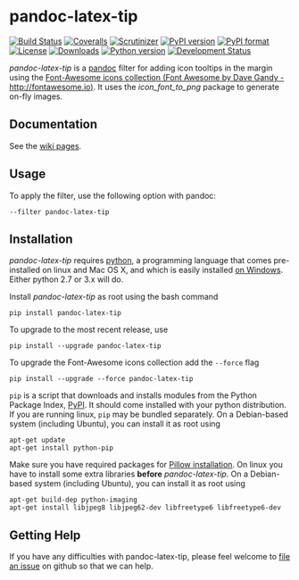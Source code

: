 # pandoc-latex-tip
[![Build Status](https://img.shields.io/travis/chdemko/pandoc-latex-tip/1.3.1.svg)](https://travis-ci.org/chdemko/pandoc-latex-tip/branches)
[![Coveralls](https://img.shields.io/coveralls/github/chdemko/pandoc-latex-tip/1.3.1.svg)](https://coveralls.io/github/chdemko/pandoc-latex-tip?branch=1.3.1)
[![Scrutinizer](https://img.shields.io/scrutinizer/g/chdemko/pandoc-latex-tip.svg)](https://scrutinizer-ci.com/g/chdemko/pandoc-latex-tip/)
[![PyPI version](https://img.shields.io/pypi/v/pandoc-latex-tip.svg)](https://pypi.org/project/pandoc-latex-tip/)
[![PyPI format](https://img.shields.io/pypi/format/pandoc-latex-tip/1.3.1.svg)](https://pypi.org/project/pandoc-latex-tip/1.3.1/)
[![License](https://img.shields.io/pypi/l/pandoc-latex-tip/1.3.1.svg)](https://raw.githubusercontent.com/chdemko/pandoc-latex-tip/1.3.1/LICENSE)
[![Downloads](https://img.shields.io/pypi/dm/pandoc-latex-tip.svg)](https://pypi.org/project/pandoc-latex-tip/)
[![Python version](https://img.shields.io/pypi/pyversions/pandoc-latex-tip.svg)](https://pypi.org/project/pandoc-latex-tip/)
[![Development Status](https://img.shields.io/pypi/status/pandoc-latex-tip.svg)](https://pypi.org/project/pandoc-latex-tip/)

*pandoc-latex-tip* is a [pandoc] filter for adding icon tooltips in the margin using the [Font-Awesome icons collection (Font Awesome by Dave Gandy - http://fontawesome.io)](http://fontawesome.io/).
It uses the *icon_font_to_png* package to generate on-fly images.

[pandoc]: http://pandoc.org/

Documentation
-------------

See the [wiki pages](https://github.com/chdemko/pandoc-latex-tip/wiki).

Usage
-----

To apply the filter, use the following option with pandoc:

    --filter pandoc-latex-tip

Installation
------------

*pandoc-latex-tip* requires [python], a programming language that comes pre-installed on linux and Mac OS X, and which is easily installed [on Windows]. Either python 2.7 or 3.x will do.

Install *pandoc-latex-tip* as root using the bash command

    pip install pandoc-latex-tip

To upgrade to the most recent release, use

    pip install --upgrade pandoc-latex-tip

To upgrade the Font-Awesome icons collection add the `--force` flag

    pip install --upgrade --force pandoc-latex-tip

`pip` is a script that downloads and installs modules from the Python Package Index, [PyPI].  It should come installed with your python distribution. If you are running linux, `pip` may be bundled separately. On a Debian-based system (including Ubuntu), you can install it as root using

    apt-get update
    apt-get install python-pip

Make sure you have required packages for [Pillow installation](https://pillow.readthedocs.org/en/3.1.x/installation.html). On linux you have to install some extra libraries **before** *pandoc-latex-tip*. On a Debian-based system (including Ubuntu), you can install it as root using

	apt-get build-dep python-imaging
	apt-get install libjpeg8 libjpeg62-dev libfreetype6 libfreetype6-dev

[python]: https://www.python.org
[on Windows]: https://www.python.org/downloads/windows
[PyPI]: https://pypi.org


Getting Help
------------

If you have any difficulties with pandoc-latex-tip, please feel welcome to [file an issue] on github so that we can help.

[file an issue]: https://github.com/chdemko/pandoc-latex-tip/issues

